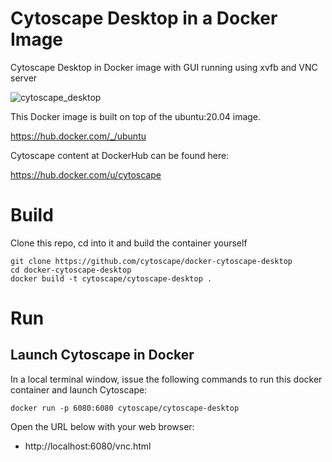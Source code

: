 # Cytoscape Desktop in a Docker Image

Cytoscape Desktop in Docker image with GUI running using xvfb and VNC server

![cytoscape_desktop](cytoscape_desktop.png)

This Docker image is built on top of the ubuntu:20.04 image.

https://hub.docker.com/_/ubuntu

Cytoscape content at DockerHub can be found here:

https://hub.docker.com/u/cytoscape

# Build
Clone this repo, cd into it and build the container yourself
```
git clone https://github.com/cytoscape/docker-cytoscape-desktop
cd docker-cytoscape-desktop
docker build -t cytoscape/cytoscape-desktop .
```

# Run
## Launch Cytoscape in Docker
In a local terminal window, issue the following commands to run this docker container and launch Cytoscape:
```
docker run -p 6080:6080 cytoscape/cytoscape-desktop
```

Open the URL below with your web browser:

* http://localhost:6080/vnc.html
